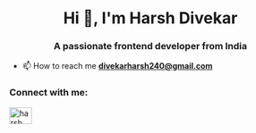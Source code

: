 <h1 align="center">Hi 👋, I'm Harsh Divekar</h1>
<h3 align="center">A passionate frontend developer from India</h3>

- 📫 How to reach me **divekarharsh240@gmail.com**

<h3 align="left">Connect with me:</h3>
<p align="left">
<a href="https://linkedin.com/in/harsh divekar" target="blank"><img align="center" src="https://raw.githubusercontent.com/rahuldkjain/github-profile-readme-generator/master/src/images/icons/Social/linked-in-alt.svg" alt="harsh divekar" height="30" width="40" /></a>
</p>
